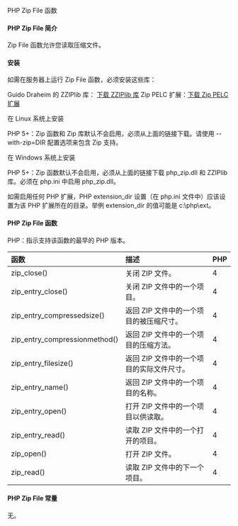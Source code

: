  PHP Zip File 函数 

#### PHP Zip File 简介

 Zip File 函数允许您读取压缩文件。

 

#### 安装

 如需在服务器上运行 Zip File 函数，必须安装这些库：

 
Guido Draheim 的 ZZIPlib 库： [下载 ZZIPlib 库](http://www.w3cschool.cc//zziplib.sourceforge.net/download.html) 
 Zip PELC 扩展：[下载 Zip PELC 扩展](http://www.w3cschool.cc//snaps.php.net/) 
 
在 Linux 系统上安装

 PHP 5+：Zip 函数和 Zip 库默认不会启用，必须从上面的链接下载。请使用 --with-zip=DIR 配置选项来包含 Zip 支持。

 在 Windows 系统上安装

 PHP 5+：Zip 函数默认不会启用，必须从上面的链接下载 php_zip.dll 和 ZZIPlib 库。必须在 php.ini 中启用 php_zip.dll。

 如需启用任何 PHP 扩展，PHP extension_dir 设置（在 php.ini 文件中）应该设置为该 PHP 扩展所在的目录。举例 extension_dir 的值可能是 c:\php\ext。

 

#### PHP Zip File 函数

 PHP：指示支持该函数的最早的 PHP 版本。

 

|函数|描述|PHP|
|:--|:--|:--|
|zip_close()|关闭 ZIP 文件。|4|
|zip_entry_close()|关闭 ZIP 文件中的一个项目。|4|
|zip_entry_compressedsize()|返回 ZIP 文件中的一个项目的被压缩尺寸。|4|
|zip_entry_compressionmethod()|返回 ZIP 文件中的一个项目的压缩方法。|4|
|zip_entry_filesize()|返回 ZIP 文件中的一个项目的实际文件尺寸。|4|
|zip_entry_name()|返回 ZIP 文件中的一个项目的名称。|4|
|zip_entry_open()|打开 ZIP 文件中的一个项目以供读取。|4|
|zip_entry_read()|读取 ZIP 文件中的一个打开的项目。|4|
|zip_open()|打开 ZIP 文件。|4|
|zip_read()|读取 ZIP 文件中的下一个项目。|4|





#### PHP Zip File 常量

 无。

 

